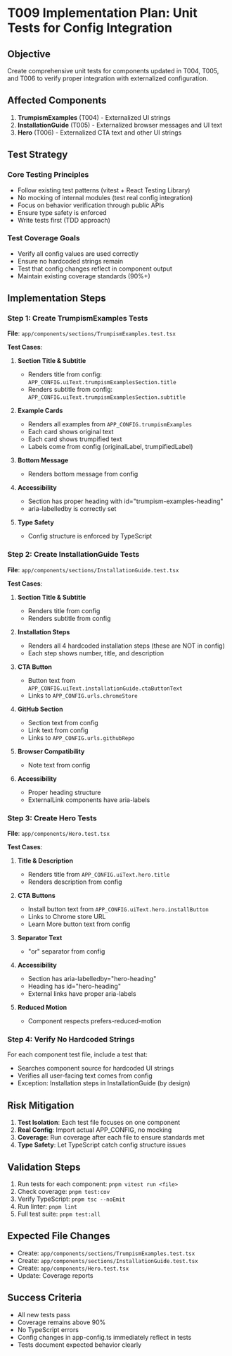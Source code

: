 # T009 Implementation Plan: Unit Tests for Config Integration

## Objective
Create comprehensive unit tests for components updated in T004, T005, and T006 to verify proper integration with externalized configuration.

## Affected Components
1. **TrumpismExamples** (T004) - Externalized UI strings 
2. **InstallationGuide** (T005) - Externalized browser messages and UI text
3. **Hero** (T006) - Externalized CTA text and other UI strings

## Test Strategy

### Core Testing Principles
- Follow existing test patterns (vitest + React Testing Library)
- No mocking of internal modules (test real config integration)
- Focus on behavior verification through public APIs
- Ensure type safety is enforced
- Write tests first (TDD approach)

### Test Coverage Goals
- Verify all config values are used correctly
- Ensure no hardcoded strings remain
- Test that config changes reflect in component output
- Maintain existing coverage standards (90%+)

## Implementation Steps

### Step 1: Create TrumpismExamples Tests
**File**: `app/components/sections/TrumpismExamples.test.tsx`

**Test Cases**:
1. **Section Title & Subtitle**
   - Renders title from config: `APP_CONFIG.uiText.trumpismExamplesSection.title`
   - Renders subtitle from config: `APP_CONFIG.uiText.trumpismExamplesSection.subtitle`

2. **Example Cards**
   - Renders all examples from `APP_CONFIG.trumpismExamples`
   - Each card shows original text
   - Each card shows trumpified text
   - Labels come from config (originalLabel, trumpifiedLabel)

3. **Bottom Message**
   - Renders bottom message from config

4. **Accessibility**
   - Section has proper heading with id="trumpism-examples-heading"
   - aria-labelledby is correctly set

5. **Type Safety**
   - Config structure is enforced by TypeScript

### Step 2: Create InstallationGuide Tests
**File**: `app/components/sections/InstallationGuide.test.tsx`

**Test Cases**:
1. **Section Title & Subtitle**
   - Renders title from config
   - Renders subtitle from config

2. **Installation Steps**
   - Renders all 4 hardcoded installation steps (these are NOT in config)
   - Each step shows number, title, and description

3. **CTA Button**
   - Button text from `APP_CONFIG.uiText.installationGuide.ctaButtonText`
   - Links to `APP_CONFIG.urls.chromeStore`

4. **GitHub Section**
   - Section text from config
   - Link text from config
   - Links to `APP_CONFIG.urls.githubRepo`

5. **Browser Compatibility**
   - Note text from config

6. **Accessibility**
   - Proper heading structure
   - ExternalLink components have aria-labels

### Step 3: Create Hero Tests
**File**: `app/components/Hero.test.tsx`

**Test Cases**:
1. **Title & Description**
   - Renders title from `APP_CONFIG.uiText.hero.title`
   - Renders description from config

2. **CTA Buttons**
   - Install button text from `APP_CONFIG.uiText.hero.installButton`
   - Links to Chrome store URL
   - Learn More button text from config

3. **Separator Text**
   - "or" separator from config

4. **Accessibility**
   - Section has aria-labelledby="hero-heading"
   - Heading has id="hero-heading"
   - External links have proper aria-labels

5. **Reduced Motion**
   - Component respects prefers-reduced-motion

### Step 4: Verify No Hardcoded Strings
For each component test file, include a test that:
- Searches component source for hardcoded UI strings
- Verifies all user-facing text comes from config
- Exception: Installation steps in InstallationGuide (by design)

## Risk Mitigation
1. **Test Isolation**: Each test file focuses on one component
2. **Real Config**: Import actual APP_CONFIG, no mocking
3. **Coverage**: Run coverage after each file to ensure standards met
4. **Type Safety**: Let TypeScript catch config structure issues

## Validation Steps
1. Run tests for each component: `pnpm vitest run <file>`
2. Check coverage: `pnpm test:cov`
3. Verify TypeScript: `pnpm tsc --noEmit`
4. Run linter: `pnpm lint`
5. Full test suite: `pnpm test:all`

## Expected File Changes
- Create: `app/components/sections/TrumpismExamples.test.tsx`
- Create: `app/components/sections/InstallationGuide.test.tsx`  
- Create: `app/components/Hero.test.tsx`
- Update: Coverage reports

## Success Criteria
- All new tests pass
- Coverage remains above 90%
- No TypeScript errors
- Config changes in app-config.ts immediately reflect in tests
- Tests document expected behavior clearly